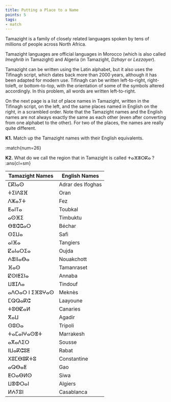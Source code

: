 ```yaml
---
title: Putting a Place to a Name 
points: 5
tags: 
- match
---
```


Tamazight is a family of closely related languages spoken by tens of millions of people across North Africa.

Tamazight languages are official languages in Morocco (which is also called *Imeghrib* in Tamazight) and Algeria (in Tamazight, *Dzhayr* or *Lezzayer*).

Tamazight can be written using the Latin alphabet, but it also uses the Tifinagh script, which dates back more
than 2000 years, although it has been adapted for modern use. Tifinagh can be written left-to-right, right-toleft, or bottom-to-top, with the orientation of some of the symbols altered accordingly. In this problem, all
words are written left-to-right.

On the next page is a list of place names in Tamazight, written in the Tifinagh script, on the left, and the same
places named in English on the right, in a scrambled order. Note that the Tamazight names and the English
names are not always exactly the same as each other (even after converting from one alphabet to the other).
For two of the places, the names are really quite different.

**K1.** Match up the Tamazight names with their English equivalents.

:match{num=26}

**K2.** What do we call the region that in Tamazight is called ⵜⴰⴼⴻⵔⴽⴰ ? :ans{cl=sm}

| Tamazight Names | English Names |
|-|-|
| ⵎⴽⵏⴰⵙ | Adrar des Ifoghas |
| ⵜⵉⵏⴷⵓⴼ | Oran |
| ⴷⵣⴰⵢⵜ | Fez |
| ⵟⴰⵏⴶⴰ | Toubkal |
| ⴰⵙⴼⵉ | Timbuktu |
| ⴱⴻⵛⵛⴰⵔ | Béchar |
| ⵙⵉⵡⴰ | Safi |
| ⴰⵏⴼⴰ | Tangiers |
| ⵇⴰⵏⴰⵔⵉⴰ | Oujda |
| ⵄⴻⵏⵏⴰⴱⴰ | Nouakchott |
| ⴼⴰⵙ | Tamanraset |
| ⵇⵙⵏⵟⵉⵏⴰ | Annaba |
| ⵡⴻⵊⴷⴰ | Tindouf |
| ⴰⴷⵔⴰⵔ ⵏ ⵉⴼⵓⵖⴰⵙ | Meknès |
| ⵎⵕⵕⴰⴽⵛ | Laayoune |
| ⵜⵓⴱⵇⴰⵍ | Canaries |
| ⴳⴰⵡ | Agadir |
| ⵙⵓⵙⴰ | Tripoli |
| ⵜⴰⵎⴰⵏⵖⴰⵙⴻⵜ | Marrakesh |
| ⴰⴳⴰⴷⵉⵔ | Sousse |
| ⵏⵡⴰⴽⵛⵓⵟ | Rabat |
| ⵝⵓⵎⴱⵓⴽⵜⵓ | Constantine |
| ⴰⵕⴱⴰⵟ | Gao |
| ⵟⵔⴰⴱⵍⵙ | Siwa |
| ⵡⴻⵀⵔⴰⵏ | Algiers |
| ⵍⵄⵢⵓⵏ | Casablanca|